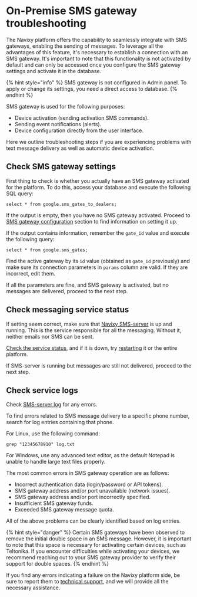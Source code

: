 # On-Premise SMS gateway troubleshooting

The Navixy platform offers the capability to seamlessly integrate with SMS gateways, enabling the sending of messages. To leverage all the advantages of this feature, it's necessary to establish a connection with an SMS gateway. It's important to note that this functionality is not activated by default and can only be accessed once you configure the SMS gateway settings and activate it in the database.

{% hint style="info" %}
SMS gateway is not configured in Admin panel. To apply or change its settings, you need a direct access to database.
{% endhint %}

SMS gateway is used for the following purposes:

* Device activation (sending activation SMS commands).
* Sending event notifications (alerts).
* Device configuration directly from the user interface.

Here we outline troubleshooting steps if you are experiencing problems with text message delivery as well as automatic device activation.

## Check SMS gateway settings

First thing to check is whether you actually have an SMS gateway activated for the platform. To do this, access your database and execute the following SQL query:

```
select * from google.sms_gates_to_dealers;
```

If the output is empty, then you have no SMS gateway activated. Proceed to [SMS gateway configuration](../configuration/sms-gateway-configuration/) section to find information on setting it up.

If the output contains information, remember the `gate_id` value and execute the following query:

```
select * from google.sms_gates;
```

Find the active gateway by its `id` value (obtained as `gate_id` previously) and make sure its connection parameters in `params` column are valid. If they are incorrect, edit them.

If all the parameters are fine, and SMS gateway is activated, but no messages are delivered, proceed to the next step.

## Check messaging service status

If setting seem correct, make sure that [Navixy SMS-server](system-components.md#navixy-sms-server) is up and running. This is the service responsible for all the messaging. Without it, neither emails nor SMS can be sent.

[Check the service status](checking-service-statuses.md), and if it is down, try [restarting](../maintenance/restarting-instance.md) it or the entire platform.

If SMS-server is running but messages are still not delivered, proceed to the next step.

## Check service logs

Check [SMS-server log](system-components.md) for any errors.

To find errors related to SMS message delivery to a specific phone number, search for log entries containing that phone.

For Linux, use the following command:

```
grep "12345678910" log.txt
```

For Windows, use any advanced text editor, as the default Notepad is unable to handle large text files properly.

The most common errors in SMS gateway operation are as follows:

* Incorrect authentication data (login/password or API tokens).
* SMS gateway address and/or port unavailable (network issues).
* SMS gateway address and/or port incorrectly specified.
* Insufficient SMS gateway funds.
* Exceeded SMS gateway message quota.

All of the above problems can be clearly identified based on log entries.

{% hint style="danger" %}
Certain SMS gateways have been observed to remove the initial double space in an SMS message. However, it is important to note that this space is necessary for activating certain devices, such as Teltonika. If you encounter difficulties while activating your devices, we recommend reaching out to your SMS gateway provider to verify their support for double spaces.
{% endhint %}

If you find any errors indicating a failure on the Navixy platform side, be sure to report them to [technical support](mailto:support@navixy.com), and we will provide all the necessary assistance.
